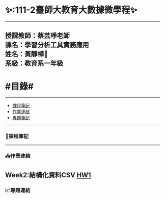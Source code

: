 ✨:111-2臺師大教育大數據微學程:sparkles:
=========================
---
授課教師：蔡芸琤老師
<br/>課名：學習分析工具實務應用
<br/>姓名：黃靜樺:frog:
<br/>系級：教育系一年級
---
#目錄#
========
---
* [課程筆記](#jump1)
* [作業連結](#jump2)
* [專題筆記](#jump3)

---
### <span id="jump1">:bookmark_tabs:課程筆記</span>
---
### <span id="jump2">:inbox_tray:作業連結</span>
Week2:結構化資料CSV
[HW1](https://github.com/tobyright6277/LAT_repo/blob/main/Week2/FirstTest-checkpoint.ipynb)
---
### <span id="jump3">:chart_with_upwards_trend:專題連結</span>
